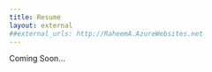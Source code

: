 ```yaml
---
title: Resume
layout: external
##external_urls: http://RaheemA.AzureWebsites.net
---
```

Coming Soon...